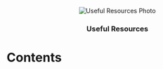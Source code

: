 <p align="center">
    <img src="logo/essential-links-logo.png" alt="Useful Resources Photo">
</p>
<h3 align="center">Useful Resources</h3>

# Contents
